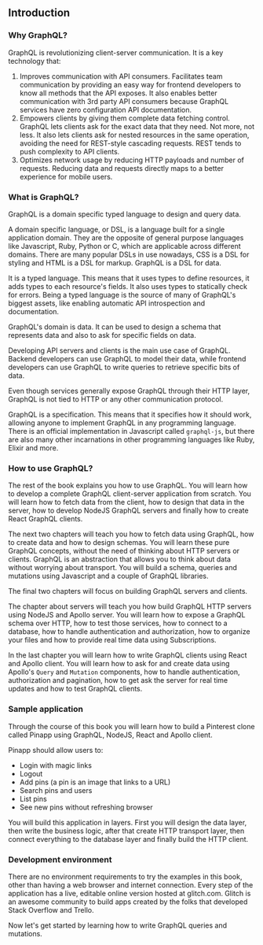 ## Introduction

### Why GraphQL?

GraphQL is revolutionizing client-server communication. It is a key technology that:

1. Improves communication with API consumers. Facilitates team communication by providing an easy way for frontend developers to know all methods that the API exposes. It also enables better communication with 3rd party API consumers because GraphQL services have zero configuration API documentation.
2. Empowers clients by giving them complete data fetching control. GraphQL lets clients ask for the exact data that they need. Not more, not less. It also lets clients ask for nested resources in the same operation, avoiding the need for REST-style cascading requests. REST tends to push complexity to API clients.
3. Optimizes network usage by reducing HTTP payloads and number of requests. Reducing data and requests directly maps to a better experience for mobile users.

### What is GraphQL?

GraphQL is a domain specific typed language to design and query data.

A domain specific language, or DSL, is a language built for a single application domain. They are the opposite of general purpose languages like Javascript, Ruby, Python or C, which are applicable across different domains. There are many popular DSLs in use nowadays, CSS is a DSL for styling and HTML is a DSL for markup. GraphQL is a DSL for data.

It is a typed language. This means that it uses types to define resources, it adds types to each resource's fields. It also uses types to statically check for errors. Being a typed language is the source of many of GraphQL's biggest assets, like enabling automatic API introspection and documentation.

GraphQL's domain is data. It can be used to design a schema that represents data and also to ask for specific fields on data.

Developing API servers and clients is the main use case of GraphQL. Backend developers can use GraphQL to model their data, while frontend developers can use GraphQL to write queries to retrieve specific bits of data.

Even though services generally expose GraphQL through their HTTP layer, GraphQL is not tied to HTTP or any other communication protocol.

GraphQL is a specification. This means that it specifies how it should work, allowing anyone to implement GraphQL in any programming language. There is an official implementation in Javascript called `graphql-js`, but there are also many other incarnations in other programming languages like Ruby, Elixir and more.

### How to use GraphQL?

The rest of the book explains you how to use GraphQL. You will learn how to develop a complete GraphQL client-server application from scratch. You will learn how to fetch data from the client, how to design that data in the server, how to develop NodeJS GraphQL servers and finally how to create React GraphQL clients.

The next two chapters will teach you how to fetch data using GraphQL, how to create data and how to design schemas. You will learn these pure GraphQL concepts, without the need of thinking about HTTP servers or clients. GraphQL is an abstraction that allows you to think about data without worrying about transport. You will build a schema, queries and mutations using Javascript and a couple of GraphQL libraries.

The final two chapters will focus on building GraphQL servers and clients.

The chapter about servers will teach you how build GraphQL HTTP servers using NodeJS and Apollo server. You will learn how to expose a GraphQL schema over HTTP, how to test those services, how to connect to a database, how to handle authentication and authorization, how to organize your files and how to provide real time data using Subscriptions.

In the last chapter you will learn how to write GraphQL clients using React and Apollo client. You will learn how to ask for and create data using Apollo's `Query` and `Mutation` components, how to handle authentication, authorization and pagination, how to get ask the server for real time updates and how to test GraphQL clients.

### Sample application

Through the course of this book you will learn how to build a Pinterest clone called Pinapp using GraphQL, NodeJS, React and Apollo client.

Pinapp should allow users to:

* Login with magic links
* Logout
* Add pins (a pin is an image that links to a URL)
* Search pins and users
* List pins
* See new pins without refreshing browser

You will build this application in layers. First you will design the data layer, then write the business logic, after that create HTTP transport layer, then connect everything to the database layer and finally build the HTTP client.

### Development environment

There are no environment requirements to try the examples in this book, other than having a web browser and internet connection. Every step of the application has a live, editable online version hosted at glitch.com. Glitch is an awesome community to build apps created by the folks that developed Stack Overflow and Trello.

Now let's get started by learning how to write GraphQL queries and mutations.
